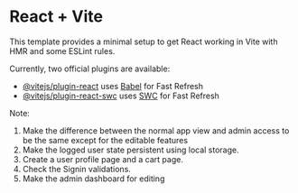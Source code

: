 # React + Vite

This template provides a minimal setup to get React working in Vite with HMR and some ESLint rules.

Currently, two official plugins are available:

- [@vitejs/plugin-react](https://github.com/vitejs/vite-plugin-react/blob/main/packages/plugin-react/README.md) uses [Babel](https://babeljs.io/) for Fast Refresh
- [@vitejs/plugin-react-swc](https://github.com/vitejs/vite-plugin-react-swc) uses [SWC](https://swc.rs/) for Fast Refresh



Note:



1. Make the difference between the normal app view and admin access to be the same except for the editable features
2. Make the logged user state persistent using local storage.
3. Create a user profile page and a cart page.
4. Check the Signin validations.
5. Make the admin dashboard for editing

